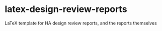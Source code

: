 # latex-design-review-reports
LaTeX template for HA design review reports, and the reports themselves

[//]: # (TODO: include instructions on how to set up the environment, how to contribute to a report, and how to make a new report)
